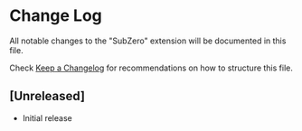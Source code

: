 # Change Log

All notable changes to the "SubZero" extension will be documented in this file.

Check [Keep a Changelog](http://keepachangelog.com/) for recommendations on how to structure this file.

## [Unreleased]

- Initial release
